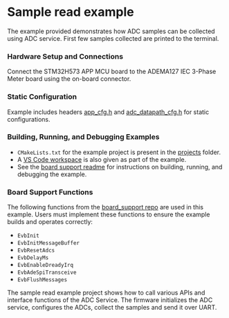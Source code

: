 ﻿# Sample read example

The example provided demonstrates how ADC samples can be collected using ADC service. First few samples collected are printed to the terminal.

### Hardware Setup and Connections

Connect the STM32H573 APP MCU board to the ADEMA127 IEC 3-Phase Meter board using the on-board connector.

### Static Configuration

Example includes headers [app_cfg.h](projects/config/app_cfg.h) and [adc_datapath_cfg.h](projects/config/adc_datapath_cfg.h) for static configurations.


### Building, Running, and Debugging Examples

- `CMakeLists.txt` for the example project is present in the [projects](examples/projects/) folder.
- A [VS Code workspace](examples/projects/frame_format_example.code-workspace) is also given as part of the example.
- See the [board support readme](https://github.com/analogdevicesinc/energy-board-support/blob/main/stm/app_mcu_h5/readme.md) for instructions on building, running, and debugging the example.

### Board Support Functions

The following functions from the [board_support repo](https://github.com/analogdevicesinc/energy-board-support/tree/main/generic/include) are used in this example. Users must implement these functions to ensure the example builds and operates correctly:

- `EvbInit`
- `EvbInitMessageBuffer`
- `EvbResetAdcs`
- `EvbDelayMs`
- `EvbEnableDreadyIrq`
- `EvbAdeSpiTransceive`
- `EvbFlushMessages`


The sample read example project shows how to call various APIs and interface functions of the ADC Service. The firmware initializes the ADC service, configures the ADCs, collect the samples and send it over UART.






